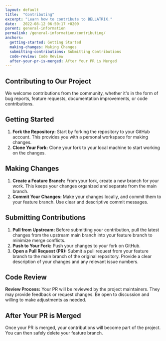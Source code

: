 ```yaml
---
layout: default
title:  "Contributing"
excerpt: "Learn how to contribute to BELLATRIX."
date:   2022-08-12 06:50:17 +0200
parent: general-information
permalink: /general-information/contributing/
anchors:
  getting-started: Getting Started
  making-changes: Making Changes
  submitting-contributions: Submitting Contributions
  code-review: Code Review
  after-your-pr-is-merged: After Your PR is Merged
---
```

Contributing to Our Project
--------
We welcome contributions from the community, whether it's in the form of bug reports, feature requests, documentation improvements, or code contributions.

Getting Started
--------
1.  **Fork the Repository:** Start by forking the repository to your GitHub account. This provides you with a personal workspace for making changes.
2.  **Clone Your Fork:** Clone your fork to your local machine to start working on the changes.

Making Changes
--------
1.  **Create a Feature Branch:** From your fork, create a new branch for your work. This keeps your changes organized and separate from the main branch.
2.  **Commit Your Changes:** Make your changes locally, and commit them to your feature branch. Use clear and descriptive commit messages.

Submitting Contributions
--------
1.  **Pull from Upstream:** Before submitting your contribution, pull the latest changes from the upstream main branch into your feature branch to minimize merge conflicts.
2.  **Push to Your Fork:** Push your changes to your fork on GitHub.
3.  **Open a Pull Request (PR):** Submit a pull request from your feature branch to the main branch of the original repository. Provide a clear description of your changes and any relevant issue numbers.

Code Review
--------
**Review Process:** Your PR will be reviewed by the project maintainers. They may provide feedback or request changes. Be open to discussion and willing to make adjustments as needed.

After Your PR is Merged
--------
Once your PR is merged, your contributions will become part of the project. You can then safely delete your feature branch.